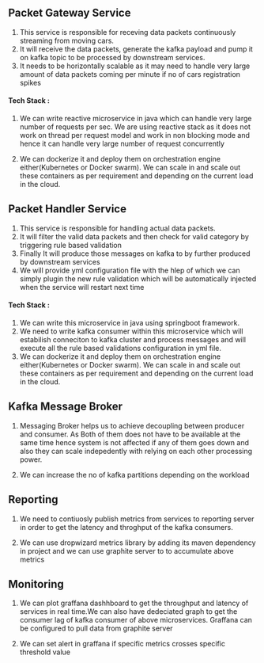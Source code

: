 ## Packet Gateway Service

1. This service is responsible for receving data packets continuously streaming from moving cars.
2. It will receive the data packets, generate the kafka payload and pump it on kafka topic to be processed by downstream services.
3. It needs to be horizontally scalable as it may need to handle very large amount of data packets coming per minute if no of cars registration spikes 

#### Tech Stack :

1. We can write reactive microservice in java which can handle very large number of requests per sec. We are using reactive stack as it does not work on thread per request model and work in non blocking mode and hence it can handle very large number of request concurrently
   
2. We can dockerize it and deploy them on orchestration engine either(Kubernetes or Docker swarm). We can scale in and scale out these containers as per requirement and depending on the current load in the cloud. 

## Packet Handler Service

1. This service is responsible for handling actual data packets.
2. It will filter the valid data packets and then check for valid category by triggering rule based validation
3. Finally It will produce those messages on kafka to by further produced by downstream services
4. We will provide yml configuration file with the hlep of which we can simply plugin the new rule validation which will be automatically injected when the service will restart next time

#### Tech Stack :

1. We can write this microservice in java using springboot framework. 
2. We need to write kafka consumer within this microservice which will estabilish conneciton to kafka cluster and process messages and will execute all the rule based validations configuration in yml file.
3. We can dockerize it and deploy them on orchestration engine either(Kubernetes or Docker swarm). We can scale in and scale out
   these containers as per requirement and depending on the current load in the cloud.


## Kafka Message Broker

1. Messaging Broker helps us to achieve decoupling between producer and consumer. As Both of them does not have to be available at the same time hence system is not affected if any of them goes down and also they can scale indepedently with relying on each other processing power.

2. We can increase the no of kafka partitions depending on the workload

## Reporting

1. We need to contiuosly publish metrics from services to reporting server in order to get the latency and throghput of the kafka consumers.

2. We can use dropwizard metrics library by adding its maven dependency in project and we can use graphite server to to accumulate above metrics

## Monitoring

1. We can plot graffana dashhboard to get the throughput and latency of services in real time.We can also have dedeciated graph to get the consumer lag of kafka consumer of above microservices. Graffana can be configured to pull data from graphite server

2. We can set alert in graffana if specific metrics crosses specific threshold value